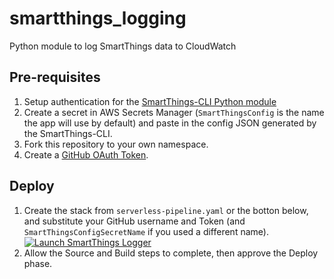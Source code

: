 # smartthings\_logging
Python module to log SmartThings data to CloudWatch

## Pre-requisites

1) Setup authentication for the [SmartThings-CLI Python module](https://github.com/rllynch/smartthings_cli)
1) Create a secret in AWS Secrets Manager (`SmartThingsConfig` is the name the app will use by default) and paste in the config JSON generated by the SmartThings-CLI.
1) Fork this repository to your own namespace.
1) Create a [GitHub OAuth Token](https://github.com/settings/tokens).

## Deploy
1) Create the stack from `serverless-pipeline.yaml` or the botton below, and substitute your GitHub username and Token (and `SmartThingsConfigSecretName` if you used a different name).
   [![Launch SmartThings Logger](https://s3.amazonaws.com/cloudformation-examples/cloudformation-launch-stack.png)](https://us-west-2.console.aws.amazon.com/cloudformation/home?region=us-west-2#/stacks/create/review?filter=active&templateURL=https://s3-us-west-2.amazonaws.com/brwyatt-public-files/CF-Stacks/SmartThingsLogging/serverless-pipeline.yaml&stackName=SmartThingsLogger-Pipeline)
1) Allow the Source and Build steps to complete, then approve the Deploy phase.
